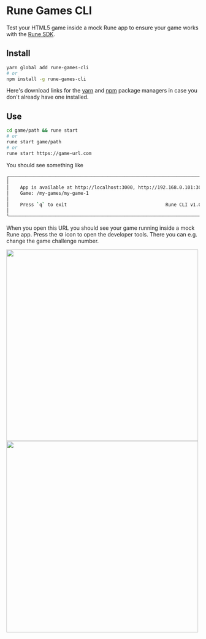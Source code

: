 # Rune Games CLI

Test your HTML5 game inside a mock Rune app to ensure your game works with the [Rune SDK](https://github.com/rune/rune-games-sdk).

## Install

```sh
yarn global add rune-games-cli
# or
npm install -g rune-games-cli
```

Here's download links for the [yarn](https://classic.yarnpkg.com/lang/en/docs/install) and [npm](https://docs.npmjs.com/cli/v8/commands/npm-install) package managers in case you don't already have one installed.

## Use

```sh
cd game/path && rune start
# or
rune start game/path
# or
rune start https://game-url.com
```

You should see something like

```sh
╭────────────────────────────────────────────────────────────────────────────╮
│                                                                            │
│    App is available at http://localhost:3000, http://192.168.0.101:3000    │
│    Game: /my-games/my-game-1                                               │
│                                                                            │
│    Press `q` to exit                                    Rune CLI v1.0.0    │
│                                                                            │
╰────────────────────────────────────────────────────────────────────────────╯
```

When you open this URL you should see your game running inside a mock Rune app.
Press the ⚙️ icon to open the developer tools. There you can e.g. change the game
challenge number.

<img src="https://user-images.githubusercontent.com/7106681/166223264-81029004-c985-49e6-b486-1d134686354e.png" height="500" /> <img src="https://user-images.githubusercontent.com/7106681/166223386-1d04ba1d-bde7-40c8-a94b-b4d12b13249b.png" height="500" />
